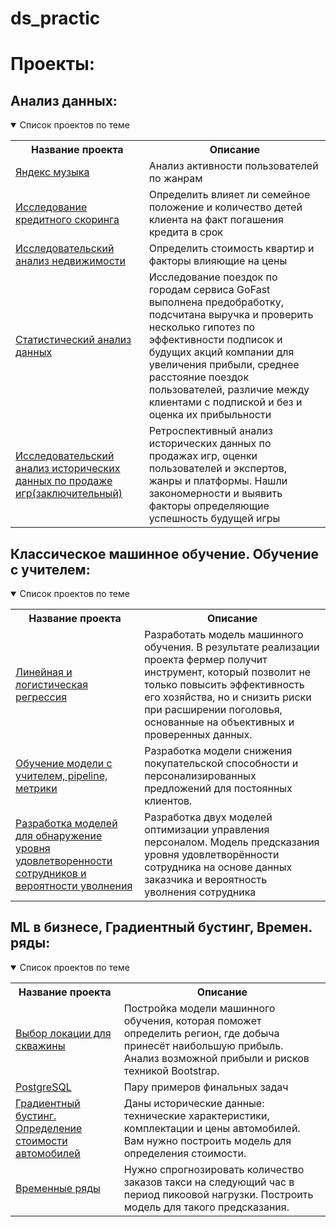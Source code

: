 # ds_practic

# Проекты:

## Анализ данных:
<details open>
  <summary>Список проектов по теме</summary>
<table>
<tr>
  <th>Название проекта</th>
  <th>Описание</th>
</tr> 
  
<tr>
  <td><a href = "">Яндекс музыка</a></td>
  <td>Анализ активности пользователей по жанрам</td>
</tr>

<tr>
  <td><a href = "">Исследование кредитного скоринга</a></td>
  <td>Определить влияет ли семейное положение и количество детей клиента на факт погашения кредита в срок</td>
</tr>

<tr>
  <td><a href = "">Исследовательский анализ недвижимости</a></td>
  <td>Определить стоимость квартир и факторы влияющие на цены</td>
</tr>

<tr>
  <td><a href = "">Статистический анализ данных</a></td>
  <td>Исследование поездок по городам сервиса GoFast выполнена предобработку, подсчитана выручка и проверить несколько гипотез по эффективности подписок и будущих акций компании для увеличения прибыли, среднее расстояние поездок пользователей, различие между клиентами с подпиской и без и оценка их прибыльности</td>
</tr>

<tr>
  <td><a href = "">Исследовательский анализ исторических данных по продаже игр(заключительный)</a></td>
  <td>Ретроспективный анализ исторических данных по продажах игр, оценки пользователей и экспертов, жанры и платформы. Нашли закономерности и выявить факторы определяющие успешность будущей игры</td>
</tr>
</table>

## Классическое машинное обучение. Обучение с учителем:
<details open>
  <summary>Список проектов по теме</summary>
<table>
<tr>
  <th>Название проекта</th>
  <th>Описание</th>
</tr> 

<tr>
  <td><a href = "">Линейная и логистическая регрессия</a></td>
  <td>Разработать модель машинного обучения. В результате реализации проекта фермер получит инструмент, который позволит не только повысить эффективность его хозяйства, но и снизить риски при расширении поголовья, основанные на объективных и проверенных данных.</td>
</tr>

<tr>
  <td><a href = "">Обучение модели с учителем, pipeline, метрики</a></td>
  <td>Разработка модели снижения покупательской способности и персонализированных предложений для постоянных клиентов.</td>
</tr>

<tr>
  <td><a href = "">Разработка моделей для обнаружение уровня удовлетворенности сотрудников и вероятности уволнения </a></td>
  <td>Разработка двух моделей оптимизации управления персоналом. Модель предсказания уровня удовлетворённости сотрудника на основе данных заказчика и вероятность уволнения сотрудника</td>
</tr>
</table>

## ML в бизнесе, Градиентный бустинг, Времен. ряды:
<details open>
  <summary>Список проектов по теме</summary>
<table>
<tr>
  <th>Название проекта</th>
  <th>Описание</th>
</tr> 

<tr>
  <td><a href = "">Выбор локации для скважины</a></td>
  <td>Постройка модели машинного обучения, которая поможет определить регион, где добыча принесёт наибольшую прибыль. Анализ возможной прибыли и рисков техникой Bootstrap.</td>
</tr>

<tr>
  <td><a href = "">PostgreSQL</a></td>
  <td>Пару примеров финальных задач</td>
</tr>

<tr>
  <td><a href = "">Градиентный бустинг. Определение стоимости автомобилей</a></td>
  <td>Даны исторические данные: технические характеристики, комплектации и цены автомобилей. Вам нужно построить модель для определения стоимости.</td>
</tr>

<tr>
  <td><a href = "">Временные ряды</a></td>
  <td>Нужно спрогнозировать количество заказов такси на следующий час в период пикоовой нагрузки. Построить модель для такого предсказания.</td>
</tr>

</table>